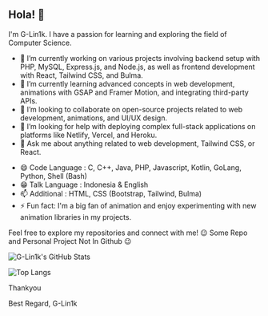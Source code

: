## Hola! 👋

<!--
**G-Lin1k/G-Lin1k** is a ✨ _special_ ✨ repository because its `README.md` (this file) appears on your GitHub profile.

Here are some ideas to get you started:
-->

I'm G-Lin1k. I have a passion for learning and exploring the field of Computer Science.

- 🔭 I’m currently working on various projects involving backend setup with PHP, MySQL, Express.js, and Node.js, as well as frontend development with React, Tailwind CSS, and Bulma.
- 🌱 I’m currently learning advanced concepts in web development, animations with GSAP and Framer Motion, and integrating third-party APIs.
- 👯 I’m looking to collaborate on open-source projects related to web development, animations, and UI/UX design.
- 🤔 I’m looking for help with deploying complex full-stack applications on platforms like Netlify, Vercel, and Heroku.
- 💬 Ask me about anything related to web development, Tailwind CSS, or React.
<!--- 📫 How to reach me: [LinkedIn](https://www.linkedin.com/in/marjuenz-suparto/) | [Email](mailto:marjuenzo110@gmail.com) -->
- 😄 Code Language : C, C++, Java, PHP, Javascript, Kotlin, GoLang, Python, Shell (Bash)
- 😁 Talk Language : Indonesia & English
- 📫 Additional : HTML, CSS (Bootstrap, Tailwind, Bulma)
- ⚡ Fun fact: I'm a big fan of animation and enjoy experimenting with new animation libraries in my projects.

Feel free to explore my repositories and connect with me! 😉 Some Repo and Personal Project Not In Github 😉

![G-Lin1k's GitHub Stats](https://github-readme-stats.vercel.app/api?username=G-Lin1k&show_icons=true&theme=radical)

![Top Langs](https://github-readme-stats.vercel.app/api/top-langs/?username=G-Lin1k&layout=compact&theme=radical)

Thankyou

Best Regard,
G-Lin1k
